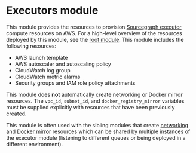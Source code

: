 # Executors module

This module provides the resources to provision [Sourcegraph executor](https://docs.sourcegraph.com/admin/executors) compute resources on AWS. For a high-level overview of the resources deployed by this module, see the [root module](https://registry.terraform.io/modules/sourcegraph/executors/aws/3.40.1). This module includes the following resources:

- AWS launch template
- AWS autoscaler and autoscaling policy
- CloudWatch log group
- CloudWatch metric alarms
- Security groups and IAM role policy attachments

This module does **not** automatically create networking or Docker mirror resources. The `vpc_id`, `subnet_id`, and `docker_registry_mirror` variables must be supplied explicitly with resources that have been previously created.

This module is often used with the sibling modules that create [networking](https://registry.terraform.io/modules/sourcegraph/executors/aws/3.40.1/submodules/networking) and [Docker mirror](https://registry.terraform.io/modules/sourcegraph/executors/aws/3.40.1/submodules/docker-mirror) resources which can be shared by multiple instances of the executor module (listening to different queues or being deployed in a different environment).
